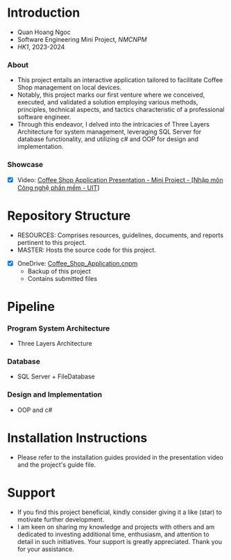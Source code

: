 # Introduction
- Quan Hoang Ngoc
- Software Engineering Mini Project, _NMCNPM_
- _HK1_, 2023-2024

### About
- This project entails an interactive application tailored to facilitate Coffee Shop management on local devices.
- Notably, this project marks our first venture where we conceived, executed, and validated a solution employing various methods, principles, technical aspects, and tactics characteristic of a professional software engineer.
- Through this endeavor, I delved into the intricacies of Three Layers Architecture for system management, leveraging SQL Server for database functionality, and utilizing c# and OOP for design and implementation.

### Showcase
- [x] Video: [Coffee Shop Application Presentation - Mini Project - [Nhập môn Công nghệ phần mềm - UIT]](https://youtu.be/qr8Z_AfD1tw)

# Repository Structure
- RESOURCES: Comprises resources, guidelines, documents, and reports pertinent to this project.
- MASTER: Hosts the source code for this project.
- [x] OneDrive: [Coffee_Shop_Application.cnpm](https://uithcm-my.sharepoint.com/:f:/g/personal/22521178_ms_uit_edu_vn/EuqxEatwhmBHoCxVAXI40j8BiAY_k02M9gLaAYFJmZNUEg?e=kHtiJj)
  - Backup of this project
  - Contains submitted files

# Pipeline
### Program System Architecture
- Three Layers Architecture
### Database
- SQL Server + FileDatabase
### Design and Implementation
- OOP and c#

# Installation Instructions
- Please refer to the installation guides provided in the presentation video and the project's guide file.

# Support
- If you find this project beneficial, kindly consider giving it a like (star) to motivate further development.
- I am keen on sharing my knowledge and projects with others and am dedicated to investing additional time, enthusiasm, and attention to detail in such initiatives. Your support is greatly appreciated. Thank you for your assistance.




<!--
# Introduction
- Quan Hoang Ngoc
- Software Engineering Mini Project, _NMCNPM_
- _HK1_, 2023-2024
  
### about 
- This is an interaction app that helps manage Coffee Shop on local devices.
- It is interesting to say that the first project we design, implement, and validate using an approach with some methods, principles, technicals, tricks, etc as a professional software engineer.
- I learn about Three Layers Architecture to manage the system, using SQL Server for database and c#, OOP to design and implement.

### show-off 
- [x] Video: [Coffee Shop Application Presentation - Mini Project - [Nhập môn Công nghệ phần mềm - UIT]](https://youtu.be/qr8Z_AfD1tw)

# Repo Structure:  
- RESOURCES: some resources, guidelines, documents and reports of this project.
- MASTER: source code of this project.
- [x] OneDrive: [Coffee_Shop_Application.cnpm](https://uithcm-my.sharepoint.com/:f:/g/personal/22521178_ms_uit_edu_vn/EuqxEatwhmBHoCxVAXI40j8BiAY_k02M9gLaAYFJmZNUEg?e=kHtiJj)
  - Backup this project
  - Contain submit files   

# Pipeline: 
### Programs System Architecture 
- Three Layers Architecture
### Database 
- SQL Server + FileDatabase
### Design and Implement 
- OOP and c# 

# How to install this project: 
- Watch guides in this presentation video and in the guide file in the project.  

# Donate: 
- If this project is useful, please like (star) to add motivation for me. 
- I am happy to share my knowledge and projects to people. I am willing to spend more time, enthusiasm and a well-groomed appearance for these projects. Thank you for your help. 
--> 
